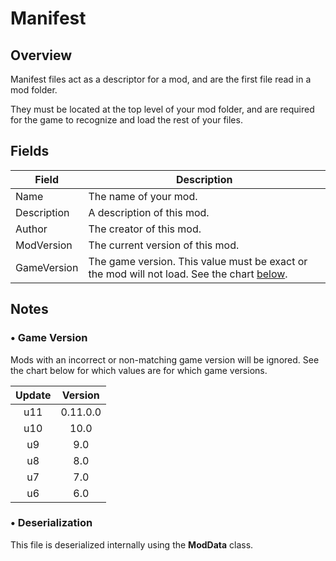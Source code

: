 # Manifest

## Overview

Manifest files act as a descriptor for a mod, and are the first file read in a mod folder. 

They must be located at the top level of your mod folder, and are required for the game to recognize and load the rest of your files.


## Fields

| Field        | Description
| ---          | ---
| Name         | The name of your mod.
| Description  | A description of this mod.
| Author       | The creator of this mod.
| ModVersion   | The current version of this mod.
| GameVersion  | The game version. This value must be exact or the mod will not load. See the chart [below](#-game-version).



## Notes

### • Game Version

Mods with an incorrect or non-matching game version will be ignored. See the chart below for which values are for which game versions.

| Update | Version
| :---: | :---:
| u11 | 0.11.0.0
| u10 | 10.0
| u9 | 9.0
| u8 | 8.0
| u7 | 7.0
| u6 | 6.0


### • Deserialization
This file is deserialized internally using the **ModData** class.

[Vortex]: https://www.nexusmods.com/about/vortex/